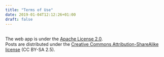 ```yaml
---
title: "Terms of Use"
date: 2019-01-04T12:12:26+01:00
draft: false
---
```


<br>
The web app is under the <a href="https://choosealicense.com/licenses/apache-2.0/">Apache License 2.0</a>.
<br> 
Posts are distributed under the <a href="https://creativecommons.org/licenses/by-sa/2.5/">Creative Commons Attribution-ShareAlike license</a> (CC BY-SA 2.5).
